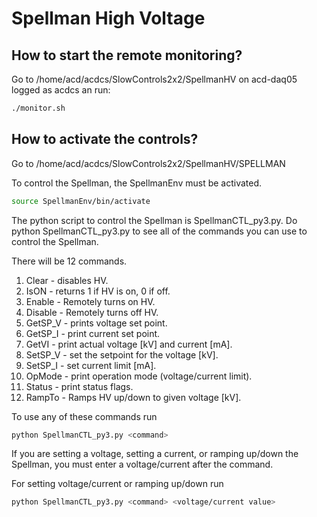# Spellman High Voltage

## How to start the remote monitoring?
Go to /home/acd/acdcs/SlowControls2x2/SpellmanHV on acd-daq05 logged as acdcs an run:

```bash
./monitor.sh
```

## How to activate the controls?

Go to /home/acd/acdcs/SlowControls2x2/SpellmanHV/SPELLMAN

To control the Spellman, the SpellmanEnv must be activated. 
```bash
source SpellmanEnv/bin/activate
```

The python script to control the Spellman is SpellmanCTL_py3.py. Do python SpellmanCTL_py3.py to see all of the commands you can use to control the Spellman.

There will be 12 commands.

  1. Clear - disables HV.
  2. IsON - returns 1 if HV is on, 0 if off.
  3. Enable - Remotely turns on HV.
  4. Disable - Remotely turns off HV.
  5. GetSP_V - prints voltage set point.
  6. GetSP_I - print current set point.
  7. GetVI - print actual voltage [kV] and current [mA].
  8. SetSP_V - set the setpoint for the voltage [kV].
  9. SetSP_I - set current limit [mA].
  10. OpMode - print operation mode (voltage/current limit).
  11. Status - print status flags.
  12. RampTo - Ramps HV up/down to given voltage [kV].

To use any of these commands run

```bash
python SpellmanCTL_py3.py <command>
```
If you are setting a voltage, setting a current, or ramping up/down the Spellman, you must enter a voltage/current after the command.

For setting voltage/current or ramping up/down run
```bash
python SpellmanCTL_py3.py <command> <voltage/current value>
```
